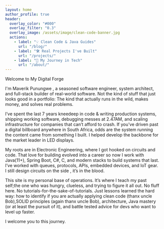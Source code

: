 ```yaml
---
layout: home
author_profile: true
header:
  overlay_color: "#000"
  overlay_filter: "0.3"
  overlay_image: /assets/image/clean-code-banner.jpg
  actions:
    - label: "💡 Clean Code & Java Guides"
      url: "/blog/"
    - label: "🛠️ Real Projects I've Built"
      url: "/projects/"
    - label: "📖 My Journey in Tech"
      url: "/about/"
---
```


Welcome to My Digital Forge

I'm Maverik Punungwe , a seasoned software engineer, system architect, and full-stack builder of real-world software. Not the kind of stuff that just looks good in a portfolio: The kind that actually runs in the wild, makes money, and solves real problems.

I’ve spent the last 7 years kneedeep in code & writing production systems, shipping working software, debugging messes at 2.47AM, and scaling infrastructure for companies that can’t afford to crash. If you’ve driven past a digital billboard anywhere in South Africa, odds are the system running the content came from something I built. I helped develop the backbone for the market leader in LED displays.

My roots are in Electronic Engineering, where I got hooked on circuits and code. That love for building evolved into a career so now I work with Java(11+), Spring Boot, C#, C, and modern stacks to build systems that last. I’ve worked with queues, protocols, APIs, embedded devices, and IoT gear. I still design circuits on the side , it’s in the blood.

This site is my personal base of operations. It’s where I teach my past self;the one who was hungry, clueless, and trying to figure it all out. No fluff here. No tutorials-for-the-sake-of-tutorials. Just lessons learned the hard way: how to identify if you are actually applying clean code (thanx uncle Bob),SOLID principles (again thanx uncle Bob), architecture, Java mastery (or at least the pursuit of it), and battle tested advice for devs who want to level up faster.

I welcome you to this journey.
